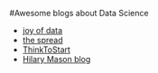 #Awesome blogs about Data Science

- [joy of data](http://www.joyofdata.de/blog/tag/r/page/2/)
- [the spread](http://thespread.us/)
- [ThinkToStart](http://thinktostart.com/)
- [Hilary Mason blog](http://www.hilarymason.com/)
